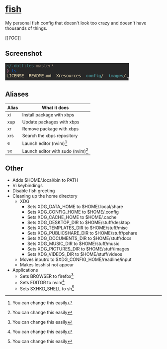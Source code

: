 # [fish](https://fishshell.com)
My personal fish config that doesn't look too crazy and doesn't have thousands of things.

[[_TOC_]]

## Screenshot
![fish shell](../../images/fish.png)

## Aliases
|Alias|What it does                      |
|-----|----------------------------------|
|xi   |Install package with xbps         |
|xup  |Update packages with xbps         |
|xr   |Remove package with xbps          |
|xrs  |Search the xbps repository        |
|e    |Launch editor (nvim)[^1]          |
|se   |Launch editor with sudo (nvim)[^1]|

## Other
- Adds $HOME/.local/bin to PATH
- Vi keybindings
- Disable fish greeting
- Cleaning up the home directory
  - XDG
    - Sets XDG\_DATA\_HOME to $HOME/.local/share
    - Sets XDG\_CONFIG\_HOME to $HOME/.config
    - Sets XDG\_CACHE\_HOME to $HOME/.cache
    - Sets XDG\_DESKTOP\_DIR to $HOME/stuff/desktop
    - Sets XDG\_TEMPLATES\_DIR to $HOME/stuff/misc
    - Sets XDG\_PUBLICSHARE\_DIR to $HOME/stuff/pshare
    - Sets XDG\_DOCUMENTS\_DIR to $HOME/stuff/docs
    - Sets XDG\_MUSIC\_DIR to $HOME/stuff/music
    - Sets XDG\_PICTURES\_DIR to $HOME/stuff/images
    - Sets XDG\_VIDEOS\_DIR to $HOME/stuff/videos
  - Moves inputrc to $XDG\_CONFIG\_HOME/readline/input
  - Makes lesshist not appear
- Applications
  - Sets BROWSER to firefox[^1]
  - Sets EDITOR to nvim[^1]
  - Sets SXHKD\_SHELL to sh[^1]
[^1]: You can change this easily
